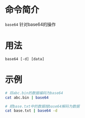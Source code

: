 命令简介
======= 

`base64` 针对base64的操作

用法
=======

```
base64 [-d] [data]
```

示例
=======

```bash
# 将abc.bin的数据编码为base64
cat abc.bin | base64

# 把base.txt中的数据按base64解码为数据
cat base.txt | base64 -d
```
